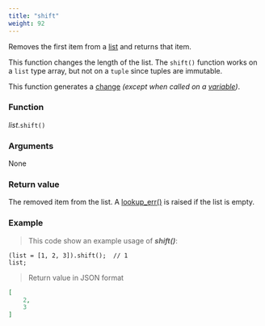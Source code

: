 ```yaml
---
title: "shift"
weight: 92
---
```


Removes the first item from a [list](../../list) and returns that item.

This function changes the length of the list. The `shift()` function works
on a `list` type array, but not on a `tuple` since tuples are immutable.

This function generates a [change](../../../overview/changes) *(except when called on a [variable](../../../overview/variable))*.

### Function

*list*.`shift()`

### Arguments

None

### Return value

The removed item from the list. A [lookup_err()](../../../errors/lookup_err) is raised if the list is empty.

### Example

> This code show an example usage of ***shift()***:

```thingsdb,json_response
(list = [1, 2, 3]).shift();  // 1
list;
```

> Return value in JSON format

```json
[
    2,
    3
]
```
